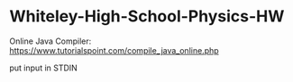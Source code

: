 # Whiteley-High-School-Physics-HW

Online Java Compiler: https://www.tutorialspoint.com/compile_java_online.php   <br />

put input in STDIN

